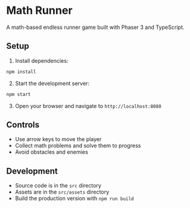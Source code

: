 # Math Runner

A math-based endless runner game built with Phaser 3 and TypeScript.

## Setup

1. Install dependencies:
```bash
npm install
```

2. Start the development server:
```bash
npm start
```

3. Open your browser and navigate to `http://localhost:8080`

## Controls

- Use arrow keys to move the player
- Collect math problems and solve them to progress
- Avoid obstacles and enemies

## Development

- Source code is in the `src` directory
- Assets are in the `src/assets` directory
- Build the production version with `npm run build` 
